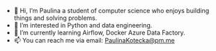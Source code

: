 - 👋 Hi, I’m Paulina a student of computer science who enjoys building things and solving problems. 
- 👀 I’m interested in Python and data engineering.
- 🌱 I’m currently learning Airflow, Docker Azure Data Factory.
- 📫 You can reach me via email: PaulinaKotecka@pm.me
